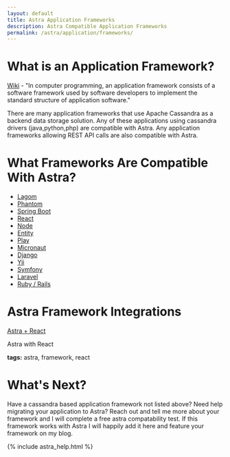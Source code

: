 ```yaml
---
layout: default
title: Astra Application Frameworks
description: Astra Compatible Application Frameworks
permalink: /astra/application/frameworks/
---
```


# What is an Application Framework?

[Wiki](https://en.wikipedia.org/wiki/Application_framework) - "In computer programming, an application framework consists of a software framework used by software developers to implement the standard structure of application software."

There are many application frameworks that use Apache Cassandra as a backend data storage solution.  Any of these applications using cassandra drivers (java,python,php) are compatible with Astra. Any application frameworks allowing REST API calls are also compatible with Astra.

# What Frameworks Are Compatible With Astra?

* [Lagom](https://www.lagomframework.com/)
* [Phantom](https://outworkers.github.io/phantom/)
* [Spring Boot](https://spring.io/projects/spring-data-cassandra)
* [React](https://reactjs.org/)
* [Node](https://nodejs.org/en/)
* [Entity](https://docs.microsoft.com/en-us/ef/)
* [Play](https://www.playframework.com/)
* [Micronaut](https://micronaut.io/)
* [Django](https://www.djangoproject.com/)
* [Yii](https://www.yiiframework.com/)
* [Symfony](https://symfony.com/)
* [Laravel](https://laravel.com/)
* [Ruby / Rails](https://rubyonrails.org/)

# Astra Framework Integrations

<div class="mui-container">
  <div class="home mui-row">
      <div class="mui-col-md-2">
        <article class="mui-panel">
          <div class="bg-holder bg-deep-purple" style="background:url(/assets/images/database.jpg) no-repeat center center">
            <span class="post-list-title">
              <a class="post-link" href="/astra/application/frameworks/react/">Astra + React</a>
            </span>
            <div class="img-overlay"></div>
            <a href="/astra/application/frameworks/react/" class="overlay"></a>
          </div>
          <div class="post-data">
            <p class="post-excerpt">Astra with React</p>
            <p><b>tags:</b> astra, framework, react</p>
          </div>
        </article>
      </div>
  </div>
</div>

# What's Next?

Have a cassandra based application framework not listed above?  Need help migrating your application to Astra?  Reach out and tell me more about your framework and I will complete a free astra compatability test.  If this framework works with Astra I will happily add it here and feature your framework on my blog. 

{% include astra_help.html %}